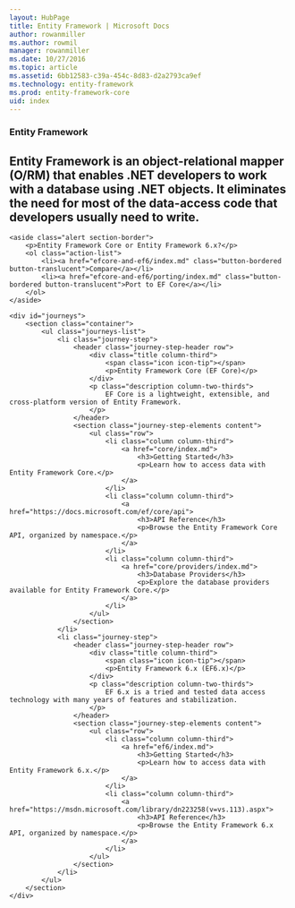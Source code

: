 ```yaml
---
layout: HubPage
title: Entity Framework | Microsoft Docs
author: rowanmiller
ms.author: rowmil
manager: rowanmiller
ms.date: 10/27/2016
ms.topic: article
ms.assetid: 6bb12583-c39a-454c-8d83-d2a2793ca9ef
ms.technology: entity-framework
ms.prod: entity-framework-core 
uid: index
---
```


<article id="main">
    <section id="hero-content" class="graph">
        <h1>Entity Framework</h1>
        <h2>Entity Framework is an object-relational mapper (O/RM) that enables .NET developers to work with a database using .NET objects. It eliminates the need for most of the data-access code that developers usually need to write.</h2>
    </section>

    <aside class="alert section-border">
        <p>Entity Framework Core or Entity Framework 6.x?</p>
        <ol class="action-list">
            <li><a href="efcore-and-ef6/index.md" class="button-bordered button-translucent">Compare</a></li>
            <li><a href="efcore-and-ef6/porting/index.md" class="button-bordered button-translucent">Port to EF Core</a></li>
        </ol>
    </aside>

    <div id="journeys">
        <section class="container">
            <ul class="journeys-list">
                <li class="journey-step">
                    <header class="journey-step-header row">
                        <div class="title column-third">
                            <span class="icon icon-tip"></span>
                            <p>Entity Framework Core (EF Core)</p>
                        </div>
                        <p class="description column-two-thirds">
                            EF Core is a lightweight, extensible, and cross-platform version of Entity Framework.
                        </p>
                    </header>
                    <section class="journey-step-elements content">
                        <ul class="row">
                            <li class="column column-third">
                                <a href="core/index.md">
                                    <h3>Getting Started</h3>
                                    <p>Learn how to access data with Entity Framework Core.</p>
                                </a>
                            </li>
                            <li class="column column-third">
                                <a href="https://docs.microsoft.com/ef/core/api">
                                    <h3>API Reference</h3>
                                    <p>Browse the Entity Framework Core API, organized by namespace.</p>
                                </a>
                            </li>
                            <li class="column column-third">
                                <a href="core/providers/index.md">
                                    <h3>Database Providers</h3>
                                    <p>Explore the database providers available for Entity Framework Core.</p>
                                </a>
                            </li>
                        </ul>
                    </section>
                </li>
                <li class="journey-step">
                    <header class="journey-step-header row">
                        <div class="title column-third">
                            <span class="icon icon-tip"></span>
                            <p>Entity Framework 6.x (EF6.x)</p>
                        </div>
                        <p class="description column-two-thirds">
                            EF 6.x is a tried and tested data access technology with many years of features and stabilization.
                        </p>
                    </header>
                    <section class="journey-step-elements content">
                        <ul class="row">
                            <li class="column column-third">
                                <a href="ef6/index.md">
                                    <h3>Getting Started</h3>
                                    <p>Learn how to access data with Entity Framework 6.x.</p>
                                </a>
                            </li>
                            <li class="column column-third">
                                <a href="https://msdn.microsoft.com/library/dn223258(v=vs.113).aspx">
                                    <h3>API Reference</h3>
                                    <p>Browse the Entity Framework 6.x API, organized by namespace.</p>
                                </a>
                            </li>
                        </ul>
                    </section>
                </li>
            </ul>
        </section>
    </div>
</article>
